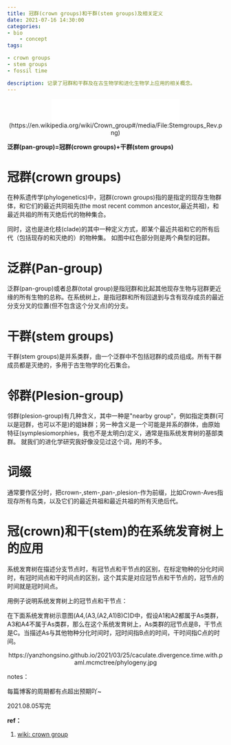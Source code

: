 ```yaml
---
title: 冠群(crown groups)和干群(stem groups)及相关定义
date: 2021-07-16 14:30:00
categories: 
- bio
	- concept
tags:

- crown groups
- stem groups
- fossil time

description: 记录了冠群和干群及在古生物学和进化生物学上应用的相关概念。
---
```


<div align="middle"><iframe frameborder="no" border="0" marginwidth="0" marginheight="0" width=298 height=52 src="//music.163.com/outchain/player?type=2&id=1842025914&auto=1&height=32"></iframe></div>

<div align="middle">(https://en.wikipedia.org/wiki/Crown_group#/media/File:Stemgroups_Rev.png)</div>

**泛群(pan-group)=冠群(crown groups)+干群(stem groups)**

# 冠群(crown groups)
在种系遗传学(phylogenetics)中，冠群(crown groups)指的是指定的现存生物群体，和它们的最近共同祖先(the most recent common ancestor,最近共祖)，和最近共祖的所有灭绝后代的物种集合。

同时，这也是进化枝(clade)的其中一种定义方式，即某个最近共祖和它的所有后代（包括现存的和灭绝的）的物种集。
如图中红色部分则是两个典型的冠群。

# 泛群(Pan-group)
泛群(pan-group)或者总群(total group)是指冠群和比起其他现存生物与冠群更近缘的所有生物的总称。在系统树上，是指冠群和所有回退到与含有现存成员的最近分支分叉的位置(但不包含这个分叉点)的分支。

# 干群(stem groups)
干群(stem groups)是并系类群，由一个泛群中不包括冠群的成员组成。所有干群成员都是灭绝的，多用于古生物学的化石集合。

# 邻群(Plesion-group)
邻群(plesion-group)有几种含义，其中一种是"nearby group"，例如指定类群(可以是冠群，也可以不是)的姐妹群；另一种含义是一个可能是并系的群体，由原始特征(symplesiomorphies，我也不是太明白)定义，通常是指系统发育树的基部类群。
就我们的进化学研究我好像没见过这个词，用的不多。

# 词缀
通常要作区分时，把crown-,stem-,pan-,plesion-作为前缀，比如Crown-Aves指现存所有鸟类，以及它们的最近共祖和最近共祖的所有灭绝后代。

# 冠(crown)和干(stem)的在系统发育树上的应用
系统发育树在描述分支节点时，有冠节点和干节点的区别，在标定物种的分化时间时，有冠时间点和干时间点的区别，这个其实是对应冠节点和干节点的，冠节点的时间就是冠时间点。

用例子说明系统发育树上的冠节点和干节点：

在下面系统发育树示意图(A4,(A3,(A2,A1)B)C)D中，假设A1和A2都属于As类群，A3和A4不属于As类群，那么在这个系统发育树上，As类群的冠节点是B，干节点是C。当描述As与其他物种分化时间时，冠时间指B点的时间，干时间指C点的时间。

<div align="middle">https://yanzhongsino.github.io/2021/03/25/caculate.divergence.time.with.paml.mcmctree/phylogeny.jpg</div>


notes：

每篇博客的周期都有点超出预期吖~

2021.08.05写完

**ref：**
1. [wiki: crown group](https://en.wikipedia.org/wiki/Crown_group)
